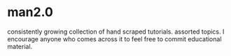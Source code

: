 # man2.0
consistently growing collection of hand scraped tutorials. assorted topics. I encourage anyone who comes across it to feel free to commit educational material.
